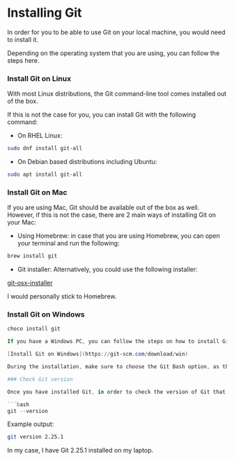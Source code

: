 # Installing Git

In order for you to be able to use Git on your local machine, you would need to install it.

Depending on the operating system that you are using, you can follow the steps here.

### Install Git on Linux

With most Linux distributions, the Git command-line tool comes installed out of the box.

If this is not the case for you, you can install Git with the following command:

* On RHEL Linux:

```bash
sudo dnf install git-all
```

* On Debian based distributions including Ubuntu:

```bash
sudo apt install git-all
```

### Install Git on Mac

If you are using Mac, Git should be available out of the box as well. However, if this is not the case, there are 2 main ways of installing Git on your Mac:

* Using Homebrew: in case that you are using Homebrew, you can open your terminal and run the following:

```bash
brew install git
```

* Git installer: Alternatively, you could use the following installer:

[git-osx-installer](https://sourceforge.net/projects/git-osx-installer/)

I would personally stick to Homebrew.

### Install Git on Windows

```powershell
choco install git

If you have a Windows PC, you can follow the steps on how to install Git on Windows here:

[Install Git on Windows](https://git-scm.com/download/win)

During the installation, make sure to choose the Git Bash option, as this would provide you with a Git Bash terminal which you will use while following along.

### Check Git version

Once you have installed Git, in order to check the version of Git that you have installed on your machine, you could use the following command:

```bash
git --version
```

Example output:

```bash
git version 2.25.1
```

In my case, I have Git 2.25.1 installed on my laptop.
